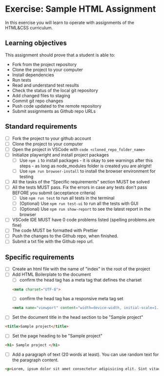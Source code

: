 # Exercise: Sample HTML Assignment

In this exercise you will learn to operate with assignments of the HTML&CSS curriculum.

## Learning objectives

This assignment should prove that a student is able to:

- Fork from the project repository
- Clone the project to your computer
- Install dependencies
- Run tests
- Read and understand test results
- Check the status of the local git repository
- Add changed files to staging
- Commit git repo changes
- Push code updated to the remote repository
- Submit assignments as Github repo URLs

## Standard requirements

- [ ] Fork the project to your github account
- [ ] Clone the project to your computer
- [ ] Open the project in VSCode with `code <cloned_repo_folder_name>`
- [ ] Initialize playwright and install project packages
  - [ ] Use `npm i` to install packages
        - it is okay to see warnings after this steps - as long as node_modules folder is created you are alright!
  - [ ] Use `npm run browser-install` to install the browser environment for testing 
- [ ] All the tasks of the "Specific requirements" section MUST be solved
- [ ] All the tests MUST pass. Fix the errors in case any tests don't pass BEFORE you submit (acceptance criteria)
  - [ ] Use `npm run test` to run all tests in the terminal
  - [ ] (Optional) Use `npm run test-ui` to run all the tests with GUI
  - [ ] (Optional) Use `npm run show-report` to see the latest report in the browser
- [ ] VSCode IDE MUST have 0 code problems listed (spelling problems are fine)
- [ ] The code MUST be formatted with Prettier
- [ ] Push the changes to the Github repo, when finished.
- [ ] Submit a txt file with the Github repo url.

## Specific requirements

- [ ] Create an html file with the name of "index" in the root of the project
- [ ] Add HTML Boilerplate to the document
  - [ ] confirm the head tag has a meta tag that defines the charset
        
  ```html 
  <meta charset="UTF-8">
  ```
  - [ ] confirm the head tag has a responsive meta tag set
  ```html 
  <meta name="viewport" content="width=device-width, initial-scale=1.0">
  ```
- [ ] Set the document title in the head section to be "Sample project"
```html
<title>Sample project</title>
```
- [ ] Set the page heading to be "Sample project"
```html 
<h1> Sample project </h1>
```
- [ ] Add a paragraph of text (20 words at least). You can use random text for the paragraph content.
```html 
<p>Lorem, ipsum dolor sit amet consectetur adipisicing elit. Sint vitae, libero quae quasi nemo dignissimos consectetur cumque. Ipsum laborum libero iure.</p>
```
